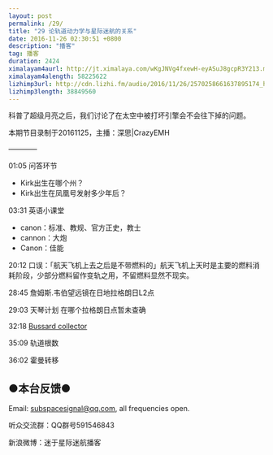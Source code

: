 ```yaml
---
layout: post
permalink: /29/
title: "29 论轨道动力学与星际迷航的关系"
date: 2016-11-26 02:30:51 +0800
description: "播客"
tag: 播客 
duration: 2424
ximalayam4aurl: http://jt.ximalaya.com/wKgJNVg4fxewH-eyASuJ8gcpR3Y213.m4a?channel=rss&amp;album_id=3135361&amp;track_id=25808891&amp;uid=6418191&amp;jt=http://audio.xmcdn.com/group24/M09/68/EB/wKgJNVg4fxewH-eyASuJ8gcpR3Y213.m4a
ximalayam4alength: 58225622
lizhimp3url: http://cdn.lizhi.fm/audio/2016/11/26/2570258661637895174_hd.mp3
lizhimp3length: 38849560
---   
```


科普了超级月亮之后，我们讨论了在太空中被打坏引擎会不会往下掉的问题。

本期节目录制于20161125，主播：深思\|CrazyEMH

————

01:05 问答环节

* Kirk出生在哪个州？
* Kirk出生在凤凰号发射多少年后？

03:31 英语小课堂

* canon：标准、教规、官方正史，教士
* cannon：大炮
* Canon：佳能

20:12 口误：「航天飞机上去之后是不带燃料的」航天飞机上天时是主要的燃料消耗阶段，少部分燃料留作变轨之用，不留燃料显然不现实。

28:45 詹姆斯.韦伯望远镜在日地拉格朗日L2点

29:03 天琴计划 在哪个拉格朗日点暂未查确

32:18 [Bussard collector](http://memory-alpha.wikia.com/wiki/Bussard_collector)

35:09 轨道根数

36:02 霍曼转移

## ●本台反馈●

Email: [subspacesignal@qq.com](mailto:subspacesignal@qq.com), all frequencies open.

听众交流群：QQ群号591546843

新浪微博：迷于星际迷航播客